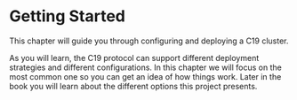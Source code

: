 # Getting Started

This chapter will guide you through configuring and deploying a C19 cluster.

As you will learn, the C19 protocol can support different deployment strategies and different configurations. In this chapter we will focus on the most common one 
so you can get an idea of how things work. Later in the book you will learn about the different options this project presents.
